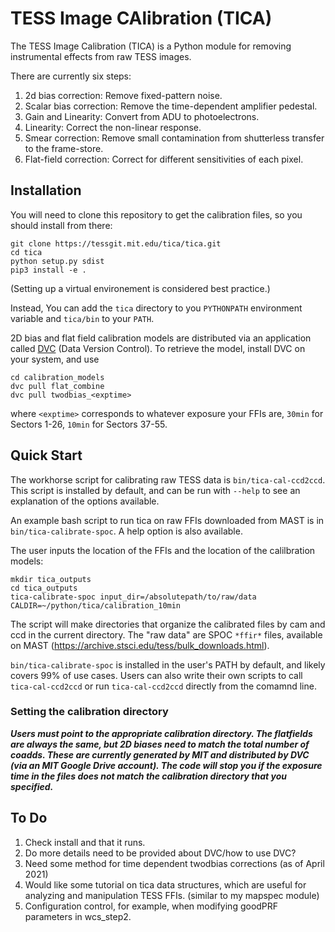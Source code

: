 # TESS Image CAlibration (TICA)

The TESS Image Calibration (TICA) is a Python module for removing instrumental effects from raw TESS images.

There are currently six steps:

 1. 2d bias correction: Remove fixed-pattern noise.
 2. Scalar bias correction: Remove the time-dependent amplifier pedestal.
 3. Gain and Linearity: Convert from ADU to photoelectrons.
 4. Linearity: Correct the non-linear response.
 5. Smear correction:  Remove small contamination from shutterless transfer to the frame-store.
 6. Flat-field correction: Correct for different sensitivities of each pixel.


## Installation

You will need to clone this repository to get the calibration files, so you should install from there:

  ```
  git clone https://tessgit.mit.edu/tica/tica.git
  cd tica
  python setup.py sdist
  pip3 install -e .
  ```

(Setting up a virtual environement is considered best practice.)

Instead, You can  add the `tica` directory to you `PYTHONPATH` environment variable and `tica/bin` to your `PATH`.

2D bias and flat field calibration models are distributed via an application called [DVC](htpps://www.dvc.org) (Data Version Control).  To retrieve the model, install DVC on your system, and use 

```
cd calibration_models
dvc pull flat_combine
dvc pull twodbias_<exptime>
```

where `<exptime>` corresponds to whatever exposure your FFIs are, `30min` for Sectors 1-26, `10min` for Sectors 37-55.

## Quick Start

The workhorse script for calibrating raw TESS data is `bin/tica-cal-ccd2ccd`.  This script is installed by default, and can be run with `--help` to  see an explanation of the options available.  

An example bash script to run tica on raw FFIs downloaded from MAST is in `bin/tica-calibrate-spoc`.  A help option is also available. 

The user inputs the location of the FFIs and the location of the calilbration models:

```
mkdir tica_outputs
cd tica_outputs
tica-calibrate-spoc input_dir=/absolutepath/to/raw/data CALDIR=~/python/tica/calibration_10min
```

The script will make directories that organize the calibrated files by cam and ccd in the current directory.  The "raw data" are SPOC `*ffir*` files, available on MAST (https://archive.stsci.edu/tess/bulk_downloads.html).

`bin/tica-calibrate-spoc` is installed in the user's PATH by default, and likely covers 99% of use cases.  Users can also write their own scripts to call `tica-cal-ccd2ccd` or run `tica-cal-ccd2ccd` directly from the comamnd line.

### Setting the calibration directory

***Users must point to the appropriate calibration directory.  The flatfields are always the same, but 2D biases need to match the total number of coadds.  These are currently generated by MIT and distributed by DVC (via an MIT Google Drive account).  The code will stop you if the exposure time in the files does not match the calibration directory that you specified.***


## To Do

1. Check install and that it runs.
2. Do more details need to be provided about DVC/how to use DVC?
3. Need some method for time dependent twodbias corrections (as of April 2021)
4. Would like some tutorial on tica data structures, which are useful for analyzing and manipulation TESS FFIs. (similar to my mapspec module)
5. Configuration control, for example, when modifying goodPRF parameters in wcs_step2.